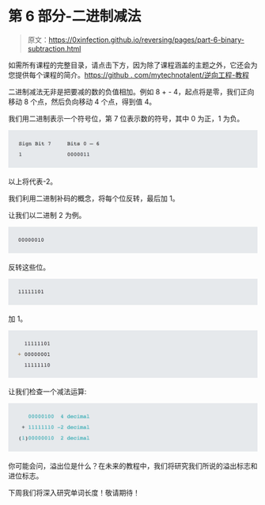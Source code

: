 # 第 6 部分-二进制减法

> 原文：<https://0xinfection.github.io/reversing/pages/part-6-binary-subtraction.html>

如需所有课程的完整目录，请点击下方，因为除了课程涵盖的主题之外，它还会为您提供每个课程的简介。[https://github . com/mytechnotalent/逆向工程-教程](https://github.com/mytechnotalent/Reverse-Engineering-Tutorial)

二进制减法无非是把要减的数的负值相加。例如 8 + - 4，起点将是零，我们正向移动 8 个点，然后负向移动 4 个点，得到值 4。

我们用二进制表示一个符号位，第 7 位表示数的符号，其中 0 为正，1 为负。

![](img/785cf3c7bbf7f44699ea3fe2d9ef64eb.png)

以上将代表-2。

我们利用二进制补码的概念，将每个位反转，最后加 1。

让我们以二进制 2 为例。

![](img/e3aa4baaff5ba67a6d11ae1efe8c8966.png)

反转这些位。

![](img/1c47756eec5341e2f4794d5177f2bbb0.png)

加 1。

![](img/199f802346fc600880137d45bf77a04d.png)

让我们检查一个减法运算:

![](img/66e935176bd1db72ff51e58c830d4682.png)

你可能会问，溢出位是什么？在未来的教程中，我们将研究我们所说的溢出标志和进位标志。

下周我们将深入研究单词长度！敬请期待！
